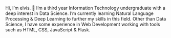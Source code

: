 Hi, I’m elvis. 👋 
I’m a third year Information Technology undergraduate with a deep interest in Data Science.
I’m currently learning Natural Language Processing & Deep Learning to further my skills in this field.
Other than Data Science, I have some experience in Web Development working with tools such as HTML, CSS, JavaScript & Flask.




<!---
avocadopelvis/avocadopelvis is a ✨ special ✨ repository because its `README.md` (this file) appears on your GitHub profile.
You can click the Preview link to take a look at your changes.
--->
